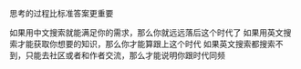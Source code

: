 思考的过程比标准答案更重要

如果用中文搜索就能满足你的需求，那么你就远远落后这个时代了
如果用英文搜索才能获取你想要的知识，那么你才能算跟上这个时代
如果英文搜索都搜索不到，只能去社区或者和作者交流，那么才能说明你跟时代同频
